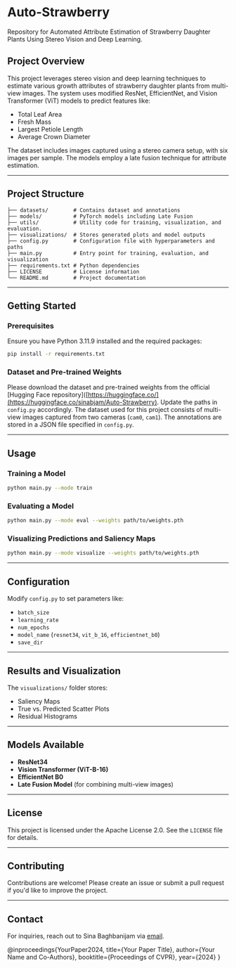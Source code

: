 # Auto-Strawberry

Repository for Automated Attribute Estimation of Strawberry Daughter Plants Using Stereo Vision and Deep Learning.

## Project Overview
This project leverages stereo vision and deep learning techniques to estimate various growth attributes of strawberry daughter plants from multi-view images. The system uses modified ResNet, EfficientNet, and Vision Transformer (ViT) models to predict features like:
- Total Leaf Area
- Fresh Mass
- Largest Petiole Length
- Average Crown Diameter

The dataset includes images captured using a stereo camera setup, with six images per sample. The models employ a late fusion technique for attribute estimation.

---

## Project Structure
```plaintext
├── datasets/        # Contains dataset and annotations
├── models/          # PyTorch models including Late Fusion
├── utils/           # Utility code for training, visualization, and evaluation.
├── visualizations/  # Stores generated plots and model outputs
├── config.py        # Configuration file with hyperparameters and paths
├── main.py          # Entry point for training, evaluation, and visualization
├── requirements.txt # Python dependencies
├── LICENSE          # License information
└── README.md        # Project documentation
```

---

## Getting Started

### Prerequisites
Ensure you have Python 3.11.9 installed and the required packages:
```bash
pip install -r requirements.txt
```

### Dataset and Pre-trained Weights
Please download the dataset and pre-trained weights from the official [Hugging Face repository]([https://huggingface.co/](https://huggingface.co/sinabjam/Auto-Strawberry). Update the paths in `config.py` accordingly.
The dataset used for this project consists of multi-view images captured from two cameras (`cam0`, `cam1`). The annotations are stored in a JSON file specified in `config.py`.

---

## Usage

### Training a Model
```bash
python main.py --mode train
```

### Evaluating a Model
```bash
python main.py --mode eval --weights path/to/weights.pth
```

### Visualizing Predictions and Saliency Maps
```bash
python main.py --mode visualize --weights path/to/weights.pth
```

---

## Configuration
Modify `config.py` to set parameters like:
- `batch_size`
- `learning_rate`
- `num_epochs`
- `model_name` (`resnet34`, `vit_b_16`, `efficientnet_b0`)
- `save_dir`

---

## Results and Visualization
The `visualizations/` folder stores:
- Saliency Maps
- True vs. Predicted Scatter Plots
- Residual Histograms

---

## Models Available
- **ResNet34**
- **Vision Transformer (ViT-B-16)**
- **EfficientNet B0**
- **Late Fusion Model** (for combining multi-view images)

---

## License
This project is licensed under the Apache License 2.0. See the `LICENSE` file for details.

---

## Contributing
Contributions are welcome! Please create an issue or submit a pull request if you'd like to improve the project.

---

## Contact
For inquiries, reach out to Sina Baghbanijam via [email](mailto:sbaghba@ncsu.edu).

@inproceedings{YourPaper2024, title={Your Paper Title}, author={Your Name and Co-Authors}, booktitle={Proceedings of CVPR}, year={2024} }
